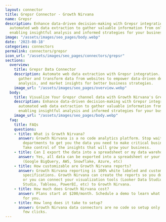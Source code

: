 ```yaml
---
layout: connector
title: Grepsr Connector - Growth Nirvana
name: Grepsr
description: Enhance data-driven decision-making with Grepsr integration. Leverage
  automated web data extraction to gather valuable information from online sources,
  enabling insightful analysis and informed strategies for your business.
image: "/assets/images/seo_pages/body.webp"
date: '2023-08-18'
categories: connectors
permalink: connectors/grepsr
icon_url: "/assets/images/seo_pages/connectors/grepsr"
sections:
  overview:
    title: Grepsr Data Connector
    description: Automate web data extraction with Grepsr integration. Seamlessly
      gather and transform data from websites to empower data-driven decisions, competitive
      analysis, and market insights for better business strategies.
    image_url: "/assets/images/seo_pages/overview.webp"
  body:
    title: Visualize Your Grepsr channel data with Growth Nirvana's Grepsr Connector
    description: Enhance data-driven decision-making with Grepsr integration. Leverage
      automated web data extraction to gather valuable information from online sources,
      enabling insightful analysis and informed strategies for your business.
    image_url: "/assets/images/seo_pages/body.webp"
  faq:
    title: FAQs
    questions:
    - title: What is Growth Nirvana?
      answer: Growth Nirvana is a no code analytics platform. Stop waiting for other
        departments to get you the data you need to make critical business decisions.
        Take control of the insights that will grow your business.
    - title: Can I export the data into a spreadsheet or my data warehouse?
      answer: Yes, all data can be exported into a spreadsheet or your data warehouse
        (Google BigQuery, AWS, Snowflake, Azure, etc)
    - title: How customizable are Growth Nirvana reports?
      answer: Growth Nirvana reporting is 100% white labeled and customized to your
        specifications. Growth Nirvana can create the reports so you don’t have to
        or you can connect your visualization tools (Looker Data Studio/Google Data
        Studio, Tableau, PowerBI, etc) to Growth Nirvana.
    - title: How much does Growth Nirvana cost?
      answer: Plans start at $200/month. Schedule a demo to learn what plan is best
        for you.
    - title: How long does it take to setup?
      answer: Growth Nirvana data connectors are no code so setup only requires a
        few clicks.
---
```

